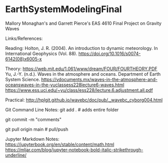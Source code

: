 # EarthSystemModelingFinal

Mallory Monaghan's and Garrett Pierce's EAS 4610 Final Project on Gravity Waves 

Links/References: 

Reading: Holton, J. R. (2004). An introduction to dynamic meteorology. In International Geophysics (Vol. 88). https://doi.org/10.1016/s0074-6142(08)x6005-x

Theory: https://web.mit.edu/1.061/www/dream/FOUR/FOURTHEORY.PDF
Yu, J.-Y. (n.d.). Waves in the atmosphere and oceans. Department of Earth System Science. https://vdocuments.mx/waves-in-the-atmosphere-and-oceanswaves-in-the-yuclassess228lecture6-waves.html 
https://www.ess.uci.edu/~yu/class/ess228/lecture.6.adjustment.all.pdf

Practical: http://hplgit.github.io/wavebc/doc/pub/._wavebc_cyborg004.html

Git Command Line Notes:
git add . # adds entire folder 

git commit -m "comments"

git pull origin main # pull/push

Jupyter Markdown Notes:
https://jupyterbook.org/en/stable/content/math.html
https://mljar.com/blog/jupyter-notebook-bold-italic-strikethrough-underline/
